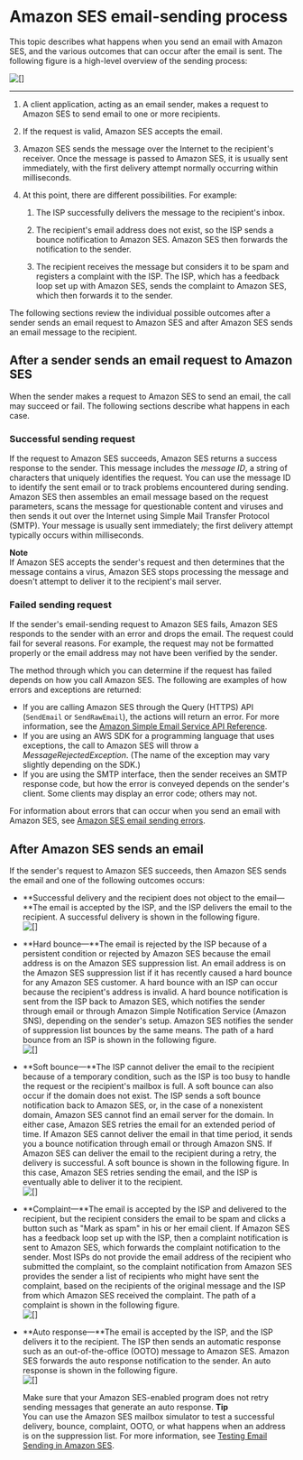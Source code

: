# Amazon SES email\-sending process<a name="sending-concepts-process"></a>

This topic describes what happens when you send an email with Amazon SES, and the various outcomes that can occur after the email is sent\. The following figure is a high\-level overview of the sending process:

![\[\]](http://docs.aws.amazon.com/ses/latest/DeveloperGuide/images/arch_overview-diagram.png)

****

1. A client application, acting as an email sender, makes a request to Amazon SES to send email to one or more recipients\.

1. If the request is valid, Amazon SES accepts the email\.

1. Amazon SES sends the message over the Internet to the recipient's receiver\. Once the message is passed to Amazon SES, it is usually sent immediately, with the first delivery attempt normally occurring within milliseconds\.

1. At this point, there are different possibilities\. For example:

   1. The ISP successfully delivers the message to the recipient's inbox\.

   1. The recipient's email address does not exist, so the ISP sends a bounce notification to Amazon SES\. Amazon SES then forwards the notification to the sender\.

   1. The recipient receives the message but considers it to be spam and registers a complaint with the ISP\. The ISP, which has a feedback loop set up with Amazon SES, sends the complaint to Amazon SES, which then forwards it to the sender\.

The following sections review the individual possible outcomes after a sender sends an email request to Amazon SES and after Amazon SES sends an email message to the recipient\. 

## After a sender sends an email request to Amazon SES<a name="sending-concepts-process-after-request"></a>

When the sender makes a request to Amazon SES to send an email, the call may succeed or fail\. The following sections describe what happens in each case\.

### Successful sending request<a name="sending-concepts-process-after-request-success"></a>

If the request to Amazon SES succeeds, Amazon SES returns a success response to the sender\. This message includes the *message ID*, a string of characters that uniquely identifies the request\. You can use the message ID to identify the sent email or to track problems encountered during sending\. Amazon SES then assembles an email message based on the request parameters, scans the message for questionable content and viruses and then sends it out over the Internet using Simple Mail Transfer Protocol \(SMTP\)\. Your message is usually sent immediately; the first delivery attempt typically occurs within milliseconds\.

**Note**  
If Amazon SES accepts the sender's request and then determines that the message contains a virus, Amazon SES stops processing the message and doesn't attempt to deliver it to the recipient's mail server\.

### Failed sending request<a name="sending-concepts-process-after-request-failure"></a>

If the sender's email\-sending request to Amazon SES fails, Amazon SES responds to the sender with an error and drops the email\. The request could fail for several reasons\. For example, the request may not be formatted properly or the email address may not have been verified by the sender\. 

The method through which you can determine if the request has failed depends on how you call Amazon SES\. The following are examples of how errors and exceptions are returned:
+ If you are calling Amazon SES through the Query \(HTTPS\) API \(`SendEmail` or `SendRawEmail`\), the actions will return an error\. For more information, see the [Amazon Simple Email Service API Reference](https://docs.aws.amazon.com/ses/latest/APIReference/)\.
+ If you are using an AWS SDK for a programming language that uses exceptions, the call to Amazon SES will throw a *MessageRejectedException*\. \(The name of the exception may vary slightly depending on the SDK\.\)
+ If you are using the SMTP interface, then the sender receives an SMTP response code, but how the error is conveyed depends on the sender's client\. Some clients may display an error code; others may not\.

For information about errors that can occur when you send an email with Amazon SES, see [Amazon SES email sending errors](troubleshoot-error-messages.md)\.

## After Amazon SES sends an email<a name="sending-concepts-process-after-send"></a>

If the sender's request to Amazon SES succeeds, then Amazon SES sends the email and one of the following outcomes occurs:
+ **Successful delivery and the recipient does not object to the email—**The email is accepted by the ISP, and the ISP delivers the email to the recipient\. A successful delivery is shown in the following figure\.  
![\[\]](http://docs.aws.amazon.com/ses/latest/DeveloperGuide/images/successful-diagram.png)
+ **Hard bounce—**The email is rejected by the ISP because of a persistent condition or rejected by Amazon SES because the email address is on the Amazon SES suppression list\. An email address is on the Amazon SES suppression list if it has recently caused a hard bounce for any Amazon SES customer\. A hard bounce with an ISP can occur because the recipient's address is invalid\. A hard bounce notification is sent from the ISP back to Amazon SES, which notifies the sender through email or through Amazon Simple Notification Service \(Amazon SNS\), depending on the sender's setup\. Amazon SES notifies the sender of suppression list bounces by the same means\. The path of a hard bounce from an ISP is shown in the following figure\.  
![\[\]](http://docs.aws.amazon.com/ses/latest/DeveloperGuide/images/hard_bounce-diagram.png)
+ **Soft bounce—**The ISP cannot deliver the email to the recipient because of a temporary condition, such as the ISP is too busy to handle the request or the recipient's mailbox is full\. A soft bounce can also occur if the domain does not exist\. The ISP sends a soft bounce notification back to Amazon SES, or, in the case of a nonexistent domain, Amazon SES cannot find an email server for the domain\. In either case, Amazon SES retries the email for an extended period of time\. If Amazon SES cannot deliver the email in that time period, it sends you a bounce notification through email or through Amazon SNS\. If Amazon SES can deliver the email to the recipient during a retry, the delivery is successful\. A soft bounce is shown in the following figure\. In this case, Amazon SES retries sending the email, and the ISP is eventually able to deliver it to the recipient\.  
![\[\]](http://docs.aws.amazon.com/ses/latest/DeveloperGuide/images/soft_bounce-diagram.png)
+ **Complaint—**The email is accepted by the ISP and delivered to the recipient, but the recipient considers the email to be spam and clicks a button such as "Mark as spam" in his or her email client\. If Amazon SES has a feedback loop set up with the ISP, then a complaint notification is sent to Amazon SES, which forwards the complaint notification to the sender\. Most ISPs do not provide the email address of the recipient who submitted the complaint, so the complaint notification from Amazon SES provides the sender a list of recipients who might have sent the complaint, based on the recipients of the original message and the ISP from which Amazon SES received the complaint\. The path of a complaint is shown in the following figure\.  
![\[\]](http://docs.aws.amazon.com/ses/latest/DeveloperGuide/images/complaint-diagram.png)
+ **Auto response—**The email is accepted by the ISP, and the ISP delivers it to the recipient\. The ISP then sends an automatic response such as an out\-of\-the\-office \(OOTO\) message to Amazon SES\. Amazon SES forwards the auto response notification to the sender\. An auto response is shown in the following figure\.  
![\[\]](http://docs.aws.amazon.com/ses/latest/DeveloperGuide/images/auto_response-diagram.png)

  Make sure that your Amazon SES\-enabled program does not retry sending messages that generate an auto response\.
**Tip**  
You can use the Amazon SES mailbox simulator to test a successful delivery, bounce, complaint, OOTO, or what happens when an address is on the suppression list\. For more information, see [Testing Email Sending in Amazon SES](send-email-simulator.md)\.